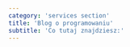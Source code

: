 ```yaml
---
category: 'services section'
title: 'Blog o programowaniu'
subtitle: 'Co tutaj znajdziesz:'
---
```

